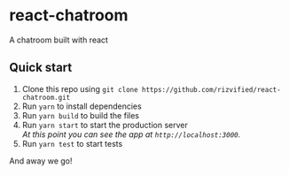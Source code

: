 # react-chatroom
A chatroom built with react

## Quick start

1. Clone this repo using `git clone https://github.com/rizvified/react-chatroom.git`
1. Run `yarn` to install dependencies
1. Run `yarn build` to build the files
1. Run `yarn start` to start the production server <br />
  *At this point you can see the app at `http://localhost:3000`.*
1. Run `yarn test` to start tests


And away we go!
